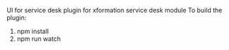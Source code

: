 UI for service desk plugin for xformation service desk module
To build the plugin:

1. npm install
2. npm run watch
